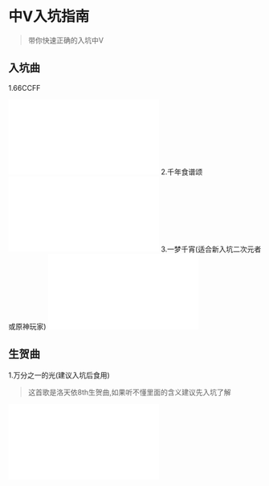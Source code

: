 # 中V入坑指南

> 带你快速正确的入坑中V
## 入坑曲
1.66CCFF
<iframe src="//player.bilibili.com/player.html?aid=360940&bvid=BV1ix411F7TB&cid=555439&page=1" scrolling="no" border="0" frameborder="no" framespacing="0" allowfullscreen="true"> </iframe>
2.千年食谱颂
<iframe src="//player.bilibili.com/player.html?aid=308040&bvid=BV1Jx411F7tf&cid=7085198&page=1" scrolling="no" border="0" frameborder="no" framespacing="0" allowfullscreen="true"> </iframe>
3.一梦千宵(适合新入坑二次元者或原神玩家)
<iframe src="//player.bilibili.com/player.html?aid=850807871&bvid=BV1QL4y147wM&cid=489228155&page=1" scrolling="no" border="0" frameborder="no" framespacing="0" allowfullscreen="true"> </iframe>

## 生贺曲
1.万分之一的光(建议入坑后食用)
> 这首歌是洛天依8th生贺曲,如果听不懂里面的含义建议先入坑了解  
<iframe src="//player.bilibili.com/player.html?aid=968772260&bvid=BV1Tp4y1S7cu&cid=211562221&page=1" scrolling="no" border="0" frameborder="no" framespacing="0" allowfullscreen="true"> </iframe>